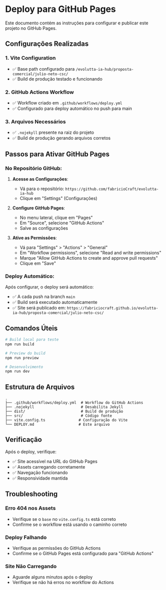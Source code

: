 # Deploy para GitHub Pages

Este documento contém as instruções para configurar e publicar este projeto no GitHub Pages.

## Configurações Realizadas

### 1. Vite Configuration
- ✅ Base path configurado para `/evolutta-ia-hub/proposta-comercial/julio-neto-csc/`
- ✅ Build de produção testado e funcionando

### 2. GitHub Actions Workflow
- ✅ Workflow criado em `.github/workflows/deploy.yml`
- ✅ Configurado para deploy automático no push para main

### 3. Arquivos Necessários
- ✅ `.nojekyll` presente na raiz do projeto
- ✅ Build de produção gerando arquivos corretos

## Passos para Ativar GitHub Pages

### No Repositório GitHub:

1. **Acesse as Configurações**:
   - Vá para o repositório: `https://github.com/fabricioCraft/evolutta-ia-hub`
   - Clique em "Settings" (Configurações)

2. **Configure GitHub Pages**:
   - No menu lateral, clique em "Pages"
   - Em "Source", selecione "GitHub Actions"
   - Salve as configurações

3. **Ative as Permissões**:
   - Vá para "Settings" > "Actions" > "General"
   - Em "Workflow permissions", selecione "Read and write permissions"
   - Marque "Allow GitHub Actions to create and approve pull requests"
   - Clique em "Save"

### Deploy Automático:

Após configurar, o deploy será automático:
- ✅ A cada push na branch `main`
- ✅ Build será executado automaticamente
- ✅ Site será publicado em: `https://fabriciocraft.github.io/evolutta-ia-hub/proposta-comercial/julio-neto-csc/`

## Comandos Úteis

```bash
# Build local para teste
npm run build

# Preview do build
npm run preview

# Desenvolvimento
npm run dev
```

## Estrutura de Arquivos

```
.
├── .github/workflows/deploy.yml  # Workflow do GitHub Actions
├── .nojekyll                     # Desabilita Jekyll
├── dist/                         # Build de produção
├── src/                          # Código fonte
├── vite.config.ts               # Configuração do Vite
└── DEPLOY.md                    # Este arquivo
```

## Verificação

Após o deploy, verifique:
- ✅ Site acessível na URL do GitHub Pages
- ✅ Assets carregando corretamente
- ✅ Navegação funcionando
- ✅ Responsividade mantida

## Troubleshooting

### Erro 404 nos Assets
- Verifique se o `base` no `vite.config.ts` está correto
- Confirme se o workflow está usando o caminho correto

### Deploy Falhando
- Verifique as permissões do GitHub Actions
- Confirme se o GitHub Pages está configurado para "GitHub Actions"

### Site Não Carregando
- Aguarde alguns minutos após o deploy
- Verifique se não há erros no workflow do Actions